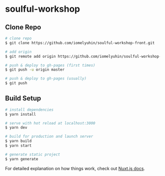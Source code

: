 # soulful-workshop

## Clone Repo
```bash
# clone repo
$ git clone https://github.com/iomelyuhin/soulful-workshop-front.git

# add origin
$ git remote add origin https://github.com/iomelyuhin/soulful-workshop-front.git

# push & deploy to gh-pages (first times)
$ git push -u origin master

# push & deploy to gh-pages (usually)
$ git push
```

## Build Setup

```bash
# install dependencies
$ yarn install

# serve with hot reload at localhost:3000
$ yarn dev

# build for production and launch server
$ yarn build
$ yarn start

# generate static project
$ yarn generate
```

For detailed explanation on how things work, check out [Nuxt.js docs](https://nuxtjs.org).
